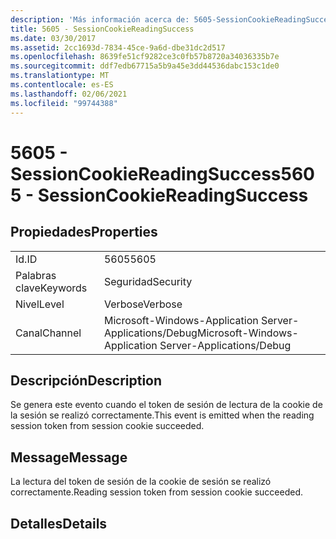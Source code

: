 ```yaml
---
description: 'Más información acerca de: 5605-SessionCookieReadingSuccess'
title: 5605 - SessionCookieReadingSuccess
ms.date: 03/30/2017
ms.assetid: 2cc1693d-7834-45ce-9a6d-dbe31dc2d517
ms.openlocfilehash: 8639fe51cf9282ce3c0fb57b8720a34036335b7e
ms.sourcegitcommit: ddf7edb67715a5b9a45e3dd44536dabc153c1de0
ms.translationtype: MT
ms.contentlocale: es-ES
ms.lasthandoff: 02/06/2021
ms.locfileid: "99744388"
---
```

# <a name="5605---sessioncookiereadingsuccess"></a><span data-ttu-id="17812-103">5605 - SessionCookieReadingSuccess</span><span class="sxs-lookup"><span data-stu-id="17812-103">5605 - SessionCookieReadingSuccess</span></span>

## <a name="properties"></a><span data-ttu-id="17812-104">Propiedades</span><span class="sxs-lookup"><span data-stu-id="17812-104">Properties</span></span>  
  
|||  
|-|-|  
|<span data-ttu-id="17812-105">Id.</span><span class="sxs-lookup"><span data-stu-id="17812-105">ID</span></span>|<span data-ttu-id="17812-106">5605</span><span class="sxs-lookup"><span data-stu-id="17812-106">5605</span></span>|  
|<span data-ttu-id="17812-107">Palabras clave</span><span class="sxs-lookup"><span data-stu-id="17812-107">Keywords</span></span>|<span data-ttu-id="17812-108">Seguridad</span><span class="sxs-lookup"><span data-stu-id="17812-108">Security</span></span>|  
|<span data-ttu-id="17812-109">Nivel</span><span class="sxs-lookup"><span data-stu-id="17812-109">Level</span></span>|<span data-ttu-id="17812-110">Verbose</span><span class="sxs-lookup"><span data-stu-id="17812-110">Verbose</span></span>|  
|<span data-ttu-id="17812-111">Canal</span><span class="sxs-lookup"><span data-stu-id="17812-111">Channel</span></span>|<span data-ttu-id="17812-112">Microsoft-Windows-Application Server-Applications/Debug</span><span class="sxs-lookup"><span data-stu-id="17812-112">Microsoft-Windows-Application Server-Applications/Debug</span></span>|  
  
## <a name="description"></a><span data-ttu-id="17812-113">Descripción</span><span class="sxs-lookup"><span data-stu-id="17812-113">Description</span></span>  

 <span data-ttu-id="17812-114">Se genera este evento cuando el token de sesión de lectura de la cookie de la sesión se realizó correctamente.</span><span class="sxs-lookup"><span data-stu-id="17812-114">This event is emitted when the reading session token from session cookie succeeded.</span></span>  
  
## <a name="message"></a><span data-ttu-id="17812-115">Message</span><span class="sxs-lookup"><span data-stu-id="17812-115">Message</span></span>  

 <span data-ttu-id="17812-116">La lectura del token de sesión de la cookie de sesión se realizó correctamente.</span><span class="sxs-lookup"><span data-stu-id="17812-116">Reading session token from session cookie succeeded.</span></span>  
  
## <a name="details"></a><span data-ttu-id="17812-117">Detalles</span><span class="sxs-lookup"><span data-stu-id="17812-117">Details</span></span>
